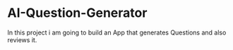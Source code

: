 # AI-Question-Generator
In this project i am going to build an App that generates Questions and also reviews it.
